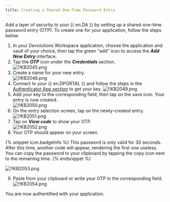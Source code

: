 ```yaml
---
title: Creating a Shared One-Time Password Entry
---
```


Add a layer of security to your {{ en.DA }} by setting up a shared one-time password entry (OTP). To create one for your application, follow the steps below.

1. In your Devolutions Workspace application, choose the application and vault of your choice, then tap the green "add" icon to access the ***Add New Entry*** interface.
1. Tap the ***OTP*** icon under the ***Credentials*** section.  
![!!KB2045.png](https://webdevolutions.azureedge.net/docs/en/kb/KB2045.png)
1. Create a name for your new entry.  
![!!KB2046.png](https://webdevolutions.azureedge.net/docs/en/kb/KB2046.png)
1. Connect to your {{ en.DPORTAL }} and follow the steps in the [Authenticator App section](/cloud/sign-in-security/two-step-verification/#authenticator-app) to get your key.
![!!KB2049.png](https://webdevolutions.azureedge.net/docs/en/kb/KB2049.png)
1. Add your key to the corresponding field, then tap on the save icon. Your entry is now created.  
![!!KB2050.png](https://webdevolutions.azureedge.net/docs/en/kb/KB2050.png)
1. On the entry selection screen, tap on the newly-created entry.  
![!!KB2051.png](https://webdevolutions.azureedge.net/docs/en/kb/KB2051.png)
1. Tap on ***View code*** to show your OTP.  
![!!KB2052.png](https://webdevolutions.azureedge.net/docs/en/kb/KB2052.png)
1. Your OTP should appear on your screen.

{% snippet icon.badgeInfo %}
This password is only valid for 30 seconds. After this time, another code will appear, rendering the first one useless. You can copy the password to your clipboard by tapping the copy icon next to the remaining time.
{% endsnippet %}

![!!KB2053.png](https://webdevolutions.azureedge.net/docs/en/kb/KB2053.png)

9. Paste from your clipboard or write your OTP in the corresponding field.  
![!!KB2054.png](https://webdevolutions.azureedge.net/docs/en/kb/KB2054.png)  

You are now authentified with your application.
